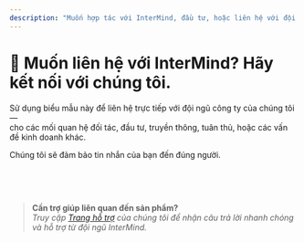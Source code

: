 ```yaml
---
description: "Muốn hợp tác với InterMind, đầu tư, hoặc liên hệ với đội ngũ điều hành của chúng tôi? Sử dụng biểu mẫu này cho các yêu cầu kinh doanh, truyền thông, hoặc vấn đề pháp lý."
---
```


# 🤝 Muốn liên hệ với InterMind? Hãy kết nối với chúng tôi.

Sử dụng biểu mẫu này để liên hệ trực tiếp với đội ngũ công ty của chúng tôi —  
cho các mối quan hệ đối tác, đầu tư, truyền thông, tuân thủ, hoặc các vấn đề kinh doanh khác.

Chúng tôi sẽ đảm bảo tin nhắn của bạn đến đúng người.

<br>

<ContactForm
  :inline="true"
  formStyle="margin: 1rem auto;"
  categoryLabel="Lý do bạn liên hệ với chúng tôi là gì? *"
  categoryPlaceholderText="Chọn chủ đề của bạn..."
  messageLabel="Tin nhắn *"
  messagePlaceholderText="Chia sẻ bất kỳ thông tin nền tảng, thời gian, hoặc bối cảnh nào mà bạn muốn chúng tôi xem xét."
  buttonText="Gửi tin nhắn của bạn"  
  :services="[
    'Cơ hội hợp tác chiến lược',
    'Thảo luận đầu tư hoặc tài trợ',
    'Yêu cầu giải pháp doanh nghiệp',
    'Yêu cầu truyền thông & báo chí',
    'Vấn đề pháp lý hoặc tuân thủ',
    'Báo cáo mối quan tâm hoặc vấn đề bảo mật',
    'Đề xuất phát triển kinh doanh',
    'Yêu cầu kinh doanh chung'
  ]"
/>

<br>

> **Cần trợ giúp liên quan đến sản phẩm?**  
> _Truy cập [Trang hỗ trợ](../help) của chúng tôi để nhận câu trả lời nhanh chóng và hỗ trợ từ đội ngũ InterMind._